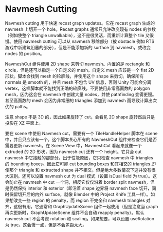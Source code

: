 # Navmesh Cutting

Navmesh cutting 用于快速 recast graph updates。它在 recast graph 生成的 navmesh 上切开一个 hole。Recast graphs 通常只允许改变现有 nodes 的参数（例如使整个 triangle unwalkable），这不是很灵活，而重新计算整个 tile 又很慢。使用 navmesh cutting 可以从 navmesh 移除部分（被 obstacle 例如 RTS 游戏中新建筑阻塞的部分），但是不能添加新的 surface 到 navmesh，或改变 nodes 的 position。

NavmeshCut 组件使用 2D shape 来剪切 navmesh。内置的是 rectangle 和 circle，但是还可以指定一个自定义的 mesh。自定义 mesh 应该是一个 flat 2D 形状。脚本会找到 mesh 的轮廓线，并使用这个 shape 来剪切。确保所有 normals 是 smooth 的，并且 mesh 不包含 UV 信息，否则 Unity 可能会分离 vertex，这样脚本就不能找到正确的轮廓线。不要使用非常高面数的 polygon mesh，因为这会在 navmesh 中创建大量 nodes，并使 pathfinding 变得更慢。甚至高面数的 mesh 会因为非常细的 triangles 添加到 navmesh 而导致计算出次优的 paths。

注意 shape 不是 3D 的，因此如果旋转了 cut，会看见 2D shape 旋转然后只是投影在 XZ 平面上。

要在 scene 中使用 Navmesh cut，需要有一个 TileHandleHelper 脚本在 scene 中，并且只应该有一个。这个脚本关心所有的 NavmeshCut 组件来检查它们是否需要更新 navmesh。在 Scene View 中，NavmeshCut 看起来就像一个 extruded 的 2D 形状，因为 navmesh cut 还有一个 height。它只会 cut navmesh 中它接触的那部分。出于性能原因，它只检查 navmesh 中 triangles 的 bounding boxes。因此它可能 cut bounding boxes 和其相交的 triangles 即使那个 triangle 和 extructed shape 并不相交。但是绝大多数情况下这并没有很大区别。还可以设置 navmesh cut 为 dual 模式（设置 isDual field 为 true）。这会防止在 navmesh 中 cut 一个洞，相反它仅仅沿着 border split navmesh，但是仍然保持 interior 和 exterior（即沿着 shape 边界将 navmesh face 切开，同时保留切开后的内外 surface，就像 Blender 中的 Project Knife 工具一样）。如果想改变一些 region 的 penalty，而 region 不完全和 navmesh triangles 对齐，这很有用。它通常和 GraphUpdateScene 组件一起使用（但是注意当 graph 再次更新时，GraphUpdateScene 组件不会自动 reapply penalty）。默认 navmesh cut 不会考虑 rotation 和 scaling。如果想要，可以设置 useRotation 为 true。这会慢一点，但是不会差距太大。

